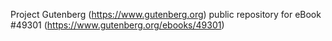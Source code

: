 Project Gutenberg (https://www.gutenberg.org) public repository for eBook #49301 (https://www.gutenberg.org/ebooks/49301)

